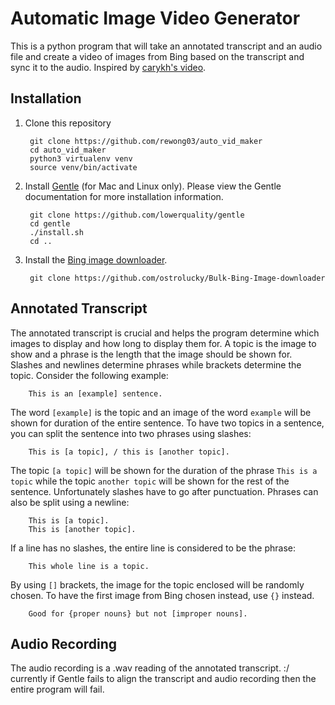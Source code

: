 # Automatic Image Video Generator
This is a python program that will take an annotated transcript and an audio file and 
create a video of images from Bing based on the transcript and sync it to the audio. Inspired by
[carykh's video](https://www.youtube.com/watch?v=Jr9sptoLvJU&feature=share).

## Installation
1. Clone this repository
        
        git clone https://github.com/rewong03/auto_vid_maker
        cd auto_vid_maker
        python3 virtualenv venv
        source venv/bin/activate

2. Install [Gentle](https://lowerquality.com/gentle/) (for Mac and Linux only). Please view the
   Gentle documentation for more installation information.
   
        git clone https://github.com/lowerquality/gentle
        cd gentle
        ./install.sh
        cd ..

3. Install the [Bing image downloader](https://github.com/ostrolucky/Bulk-Bing-Image-downloader).
        
        git clone https://github.com/ostrolucky/Bulk-Bing-Image-downloader 

## Annotated Transcript
The annotated transcript is crucial and helps the program determine which images to display and how
long to display them for. A topic is the image to show and a phrase is the length that the image should be 
shown for. Slashes and newlines determine phrases while brackets determine the topic.
Consider the following example:

        This is an [example] sentence.

The word `[example]` is the topic and an image of the word `example` will be shown for duration of the entire
sentence. To have two topics in a sentence, you can split the sentence into two phrases using slashes:

        This is [a topic], / this is [another topic].

The topic `[a topic]` will be shown for the duration of the phrase `This is a topic` while the topic
`another topic` will be shown for the rest of the sentence. Unfortunately slashes have to go after punctuation.
Phrases can also be split using a newline:
        
        This is [a topic].
        This is [another topic].

If a line has no slashes, the entire line is considered to be the phrase:

        This whole line is a topic.

By using `[]` brackets, the image for the topic enclosed will be randomly chosen. To have the first image from Bing
chosen instead, use `{}` instead.

        Good for {proper nouns} but not [improper nouns].
 
## Audio Recording
The audio recording is a .wav reading of the annotated transcript. :/ currently if Gentle fails to align the transcript 
and audio recording then the entire program will fail.
 